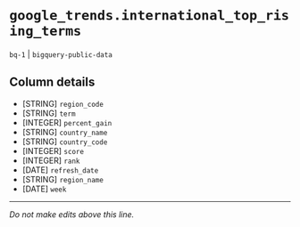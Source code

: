 # `google_trends.international_top_rising_terms`
`bq-1` | `bigquery-public-data`

## Column details
* [STRING]    `region_code`
* [STRING]    `term`
* [INTEGER]   `percent_gain`
* [STRING]    `country_name`
* [STRING]    `country_code`
* [INTEGER]   `score`
* [INTEGER]   `rank`
* [DATE]      `refresh_date`
* [STRING]    `region_name`
* [DATE]      `week`

-------------------------------------------------------------------------------
*Do not make edits above this line.*
